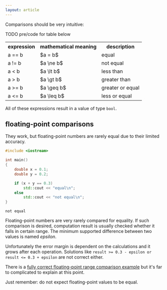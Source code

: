 ```yaml
---
layout: article
---
```


Comparisons should be very intuitive:

TODO pre/code for table below

<div class="table-responsive">
    <table class="table table-bordered table-dark">
        <tbody>
            <tr>
                <th>expression</th>
                <th>mathematical meaning</th>
                <th>description</th>
            </tr>
            <tr>
                <td>a == b</td>
                <td>$a = b$</td>
                <td>equal</td>
            </tr>
            <tr>
                <td>a != b</td>
                <td>$a \ne b$</td>
                <td>not equal</td>
            </tr>
            <tr>
                <td>a < b</td>
                <td>$a \lt b$</td>
                <td>less than</td>
            </tr>
            <tr>
                <td>a > b</td>
                <td>$a \gt b$</td>
                <td>greater than</td>
            </tr>
            <tr>
                <td>a >= b</td>
                <td>$a \geq b$</td>
                <td>greater or equal</td>
            </tr>
            <tr>
                <td>a <= b</td>
                <td>$a \leq b$</td>
                <td>less or equal</td>
            </tr>
        </tbody>
    </table>
</div>

All of these expressions result in a value of type `bool`.

## floating-point comparisons

They work, but floating-point numbers are rarely equal due to their limited accuracy.

```c++
#include <iostream>

int main()
{
    double x = 0.1;
    double y = 0.2;

    if (x + y == 0.3)
        std::cout << "equal\n";
    else
        std::cout << "not equal\n";
}
```

~~~
not equal
~~~

Floating-point numbers are very rarely compared for equality. If such comparison is desired, computation result is usually checked whether it falls in certain range. The minimum supported difference between two values is named *epsilon*.

Unfortunately the error margin is dependent on the calculations and it grows after each operation. Solutions like `result >= 0.3 - epsilon or result <= 0.3 + epsilon` are not correct either.

There is a [fully correct floating-point range comparison example](https://en.cppreference.com/w/cpp/types/numeric_limits/epsilon) but it's far to complicated to explain at this point.

Just remember: do not expect floating-point values to be equal.

